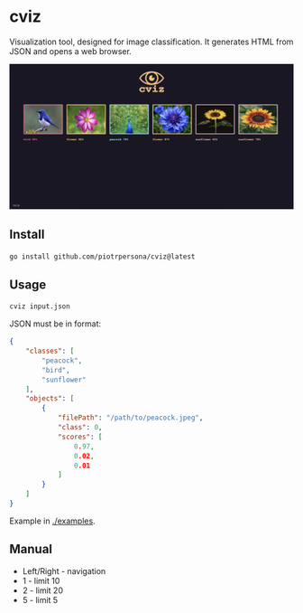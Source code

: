 # cviz

Visualization tool, designed for image classification.
It generates HTML from JSON and opens a web browser.

![Video thumbnail](./media/thumbnail.png)


## Install

```sh
go install github.com/piotrpersona/cviz@latest
```

## Usage

```sh
cviz input.json
```

JSON must be in format:
```json
{
    "classes": [
        "peacock",
        "bird",
        "sunflower"
    ],
    "objects": [
        {
            "filePath": "/path/to/peacock.jpeg",
            "class": 0,
            "scores": [
                0.97,
                0.02,
                0.01
            ]
        }
    ]
}
```

Example in [./examples](./examples).

## Manual

- Left/Right - navigation
- 1 - limit 10
- 2 - limit 20
- 5 - limit 5

